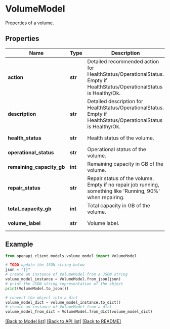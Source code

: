 # VolumeModel

Properties of a volume.

## Properties

Name | Type | Description | Notes
------------ | ------------- | ------------- | -------------
**action** | **str** | Detailed recommended action for HealthStatus/OperationalStatus. Empty if HealthStatus/OperationalStatus is Healthy/Ok. | [optional] [readonly] 
**description** | **str** | Detailed description for HealthStatus/OperationalStatus. Empty if HealthStatus/OperationalStatus is Healthy/Ok. | [optional] [readonly] 
**health_status** | **str** | Health status of the volume. | [optional] [readonly] 
**operational_status** | **str** | Operational status of the volume. | [optional] [readonly] 
**remaining_capacity_gb** | **int** | Remaining capacity in GB of the volume. | [optional] [readonly] 
**repair_status** | **str** | Repair status of the volume. Empty if no repair job running, something like &#39;Running, 90%&#39; when repairing. | [optional] [readonly] 
**total_capacity_gb** | **int** | Total capacity in GB of the volume. | [optional] [readonly] 
**volume_label** | **str** | Volume label. | [optional] [readonly] 

## Example

```python
from openapi_client.models.volume_model import VolumeModel

# TODO update the JSON string below
json = "{}"
# create an instance of VolumeModel from a JSON string
volume_model_instance = VolumeModel.from_json(json)
# print the JSON string representation of the object
print(VolumeModel.to_json())

# convert the object into a dict
volume_model_dict = volume_model_instance.to_dict()
# create an instance of VolumeModel from a dict
volume_model_from_dict = VolumeModel.from_dict(volume_model_dict)
```
[[Back to Model list]](../README.md#documentation-for-models) [[Back to API list]](../README.md#documentation-for-api-endpoints) [[Back to README]](../README.md)


